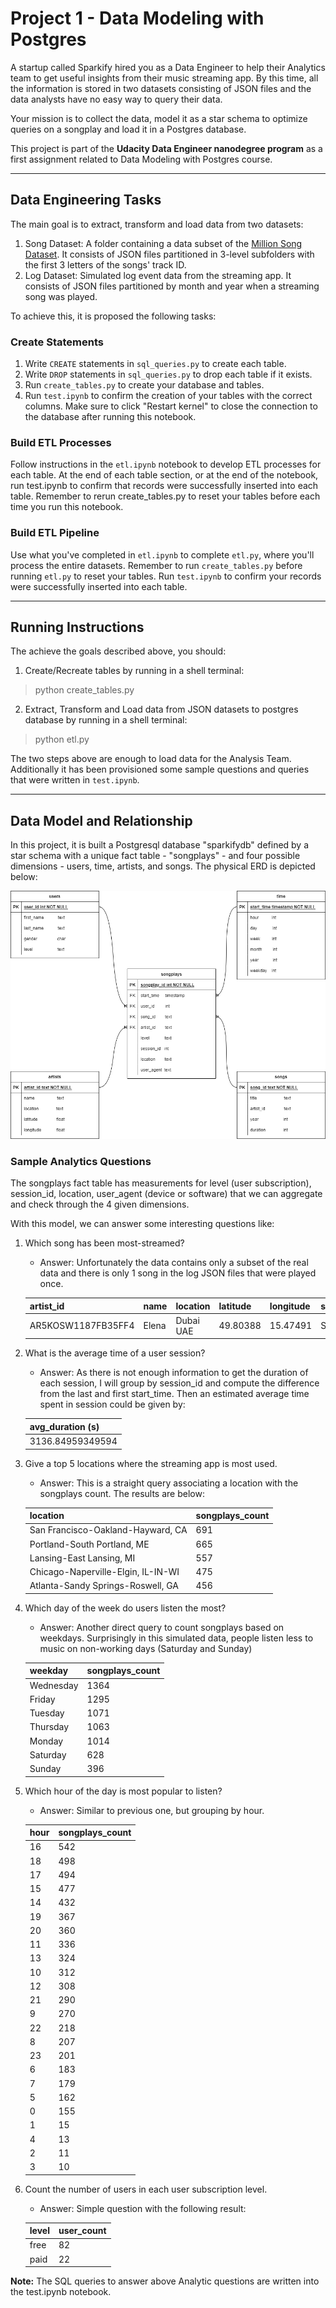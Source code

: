 # Project 1 - Data Modeling with Postgres

A startup called Sparkify hired you as a Data Engineer to help their Analytics team to get useful insights from their music streaming app. By this time, all the information is stored in two datasets consisting of JSON files and the data analysts have no easy way to query their data.

Your mission is to collect the data, model it as a star schema to optimize queries on a songplay and load it in a Postgres database.

This project is part of the **Udacity Data Engineer nanodegree program** as a first assignment related to Data Modeling with Postgres course.

----

## Data Engineering Tasks

The main goal is to extract, transform and load data from two datasets:

1. Song Dataset: A folder containing a data subset of the [Million Song Dataset](https://labrosa.ee.columbia.edu/millionsong/). It consists of JSON files partitioned in 3-level subfolders with the first 3 letters of the songs' track ID.
1. Log Dataset: Simulated log event data from the streaming app. It consists of JSON files partitioned by month and year when a streaming song was played.

To achieve this, it is proposed the following tasks:

### Create Statements

1. Write `CREATE` statements in `sql_queries.py` to create each table.
1. Write `DROP` statements in `sql_queries.py` to drop each table if it exists.
1. Run `create_tables.py` to create your database and tables.
1. Run `test.ipynb` to confirm the creation of your tables with the correct columns. Make sure to click "Restart kernel" to close the connection to the database after running this notebook.

### Build ETL Processes

Follow instructions in the `etl.ipynb` notebook to develop ETL processes for each table. At the end of each table section, or at the end of the notebook, run test.ipynb to confirm that records were successfully inserted into each table. Remember to rerun create_tables.py to reset your tables before each time you run this notebook.

### Build ETL Pipeline
Use what you've completed in `etl.ipynb` to complete `etl.py`, where you'll process the entire datasets. Remember to run `create_tables.py` before running `etl.py` to reset your tables. Run `test.ipynb` to confirm your records were successfully inserted into each table.

----

## Running Instructions

The achieve the goals described above, you should:

1. Create/Recreate tables by running in a shell terminal:
> python create_tables.py
2. Extract, Transform and Load data from JSON datasets to postgres database by running in a shell terminal:
> python etl.py

The two steps above are enough to load data for the Analysis Team. Additionally it has been provisioned some sample questions and queries that were written in `test.ipynb`.

----


## Data Model and Relationship

In this project, it is built a Postgresql database "sparkifydb" defined by a star schema with a unique fact table - "songplays" - and four possible dimensions - users, time, artists, and songs. The physical ERD is depicted below:

![Physical ERD](./physical_erd.png)

### Sample Analytics Questions

The songplays fact table has measurements for level (user subscription), session_id, location, user_agent (device or software) that we can aggregate and check through the 4 given dimensions.

With this model, we can answer some interesting questions like:
1. Which song has been most-streamed?
    
    - Answer: Unfortunately the data contains only a subset of the real data and there is only 1 song in the log JSON files that were played once.

    |artist_id | name | location | latitude | longitude | song_id | title | artist_id_1 | year | duration | count |
    |----|----|----|----|----|----|----|----|----|----|----|
    |AR5KOSW1187FB35FF4 | Elena | Dubai UAE | 49.80388 | 15.47491 | SOZCTXZ12AB0182364 | Setanta matins | AR5KOSW1187FB35FF4 | 0 | 269.58322 | 1 |

2. What is the average time of a user session?
    
    - Answer: As there is not enough information to get the duration of each session, I will group by session_id and compute the difference from the last and first start_time. Then an estimated average time spent in session could be given by:
    
    | avg_duration (s) |
    |----|
    | 3136.84959349594 |
    
3. Give a top 5 locations where the streaming app is most used.

    - Answer: This is a straight query associating a location with the songplays count. The results are below:
    
    | location | songplays_count |
    |----|----|
    |San Francisco-Oakland-Hayward, CA | 691 |
    | Portland-South Portland, ME | 665 |
    | Lansing-East Lansing, MI |557 |
    | Chicago-Naperville-Elgin, IL-IN-WI | 475 |
    | Atlanta-Sandy Springs-Roswell, GA | 456 |

4. Which day of the week do users listen the most?

    - Answer: Another direct query to count songplays based on weekdays. Surprisingly in this simulated data, people listen less to music on non-working days (Saturday and Sunday)
    
    | weekday | songplays_count |
    |----|----|
    |Wednesday|1364|
    |Friday|1295|
    |Tuesday|1071|
    |Thursday|1063|
    |Monday|1014|
    |Saturday|628|
    |Sunday|396|

5. Which hour of the day is most popular to listen?

    - Answer: Similar to previous one, but grouping by hour.
    
    |hour|songplays_count|
    |----|----|
    |16|542|
    |18|498|
    |17|494|
    |15|477|
    |14|432|
    |19|367|
    |20|360|
    |11|336|
    |13|324|
    |10|312|
    |12|308|
    |21|290|
    |9|270|
    |22|218|
    |8|207|
    |23|201|
    |6|183|
    |7|179|
    |5|162|
    |0|155|
    |1|15|
    |4|13|
    |2|11|
    |3|10|
   
6. Count the number of users in each user subscription level.

    - Answer: Simple question with the following result:
    
    | level | user_count |
    |----|----|
    |free|82 |
    |paid|22 |



**Note:** The SQL queries to answer above Analytic questions are written into the test.ipynb notebook.
